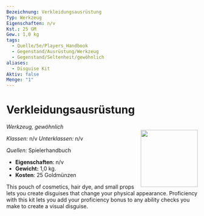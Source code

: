 ```yaml
---
Bezeichnung: Verkleidungsausrüstung
Typ: Werkzeug
Eigenschaften: n/v 
Kst.: 25 GM
Gew.: 1,0 kg
tags:
  - Quelle/5e/Players_Handbook
  - Gegenstand/Ausrüstung/Werkzeug
  - Gegenstand/Seltenheit/gewöhnlich
aliases:
  - Disguise Kit
Aktiv: false
Menge: "1"
---
```

# Verkleidungsausrüstung
*Werkzeug, gewöhnlich*   
<img src="Symbolik/Gegenstände.webp" align="right" width="150">

_Klassen:_ n/v 
_Unterklassen:_  n/v

_Quellen:_ Spielerhandbuch

- **Eigenschaften**: n/v
- **Gewicht:** 1,0 kg.
- **Kosten**: 25 Goldmünzen

This pouch of cosmetics, hair dye, and small props lets you create disguises that change your physical appearance. Proficiency with this kit lets you add your proficiency bonus to any ability checks you make to create a visual disguise.